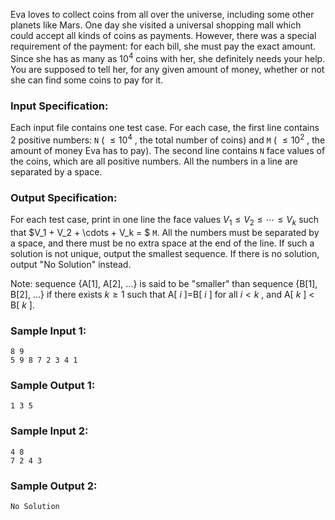 <!-- Title
Find More Coins (30)
-->
Eva loves to collect coins from all over the universe, including some other
planets like Mars. One day she visited a universal shopping mall which could
accept all kinds of coins as payments. However, there was a special
requirement of the payment: for each bill, she must pay the exact amount.
Since she has as many as $10^4$ coins with her, she definitely needs your
help. You are supposed to tell her, for any given amount of money, whether or
not she can find some coins to pay for it.

### Input Specification:

Each input file contains one test case. For each case, the first line contains
2 positive numbers: `N` ( $\le 10^4$ , the total number of coins) and `M` (
$\le 10^2$ , the amount of money Eva has to pay). The second line contains `N`
face values of the coins, which are all positive numbers. All the numbers in a
line are separated by a space.

### Output Specification:

For each test case, print in one line the face values $V_1 \le V_2 \le \cdots
\le V_k$ such that $V_1 + V_2 + \cdots + V_k = $ `M`. All the numbers must be
separated by a space, and there must be no extra space at the end of the line.
If such a solution is not unique, output the smallest sequence. If there is no
solution, output "No Solution" instead.

Note: sequence {A[1], A[2], ...} is said to be "smaller" than sequence {B[1],
B[2], ...} if there exists $k \ge 1$ such that A[ $i$ ]=B[ $i$ ] for all $i <
k$ , and A[ $k$ ] $<$ B[ $k$ ].

### Sample Input 1:

    
    
    8 9
    5 9 8 7 2 3 4 1
    

### Sample Output 1:

    
    
    1 3 5
    

### Sample Input 2:

    
    
    4 8
    7 2 4 3
    

### Sample Output 2:

    
    
    No Solution
    

